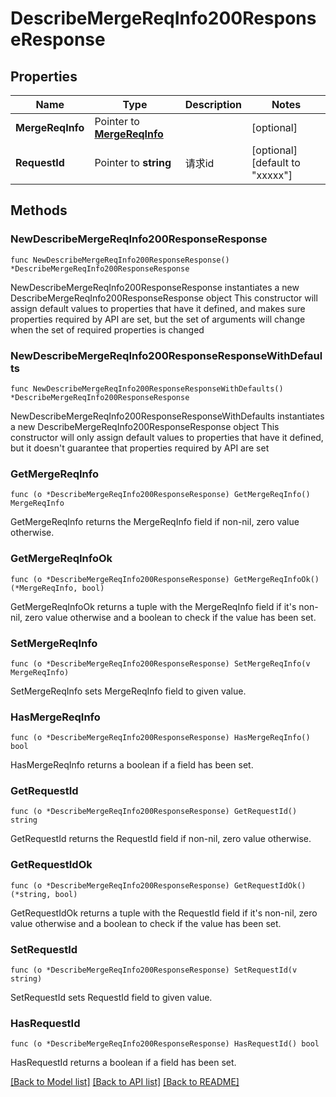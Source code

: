 # DescribeMergeReqInfo200ResponseResponse

## Properties

Name | Type | Description | Notes
------------ | ------------- | ------------- | -------------
**MergeReqInfo** | Pointer to [**MergeReqInfo**](MergeReqInfo.md) |  | [optional] 
**RequestId** | Pointer to **string** | 请求id | [optional] [default to "xxxxx"]

## Methods

### NewDescribeMergeReqInfo200ResponseResponse

`func NewDescribeMergeReqInfo200ResponseResponse() *DescribeMergeReqInfo200ResponseResponse`

NewDescribeMergeReqInfo200ResponseResponse instantiates a new DescribeMergeReqInfo200ResponseResponse object
This constructor will assign default values to properties that have it defined,
and makes sure properties required by API are set, but the set of arguments
will change when the set of required properties is changed

### NewDescribeMergeReqInfo200ResponseResponseWithDefaults

`func NewDescribeMergeReqInfo200ResponseResponseWithDefaults() *DescribeMergeReqInfo200ResponseResponse`

NewDescribeMergeReqInfo200ResponseResponseWithDefaults instantiates a new DescribeMergeReqInfo200ResponseResponse object
This constructor will only assign default values to properties that have it defined,
but it doesn't guarantee that properties required by API are set

### GetMergeReqInfo

`func (o *DescribeMergeReqInfo200ResponseResponse) GetMergeReqInfo() MergeReqInfo`

GetMergeReqInfo returns the MergeReqInfo field if non-nil, zero value otherwise.

### GetMergeReqInfoOk

`func (o *DescribeMergeReqInfo200ResponseResponse) GetMergeReqInfoOk() (*MergeReqInfo, bool)`

GetMergeReqInfoOk returns a tuple with the MergeReqInfo field if it's non-nil, zero value otherwise
and a boolean to check if the value has been set.

### SetMergeReqInfo

`func (o *DescribeMergeReqInfo200ResponseResponse) SetMergeReqInfo(v MergeReqInfo)`

SetMergeReqInfo sets MergeReqInfo field to given value.

### HasMergeReqInfo

`func (o *DescribeMergeReqInfo200ResponseResponse) HasMergeReqInfo() bool`

HasMergeReqInfo returns a boolean if a field has been set.

### GetRequestId

`func (o *DescribeMergeReqInfo200ResponseResponse) GetRequestId() string`

GetRequestId returns the RequestId field if non-nil, zero value otherwise.

### GetRequestIdOk

`func (o *DescribeMergeReqInfo200ResponseResponse) GetRequestIdOk() (*string, bool)`

GetRequestIdOk returns a tuple with the RequestId field if it's non-nil, zero value otherwise
and a boolean to check if the value has been set.

### SetRequestId

`func (o *DescribeMergeReqInfo200ResponseResponse) SetRequestId(v string)`

SetRequestId sets RequestId field to given value.

### HasRequestId

`func (o *DescribeMergeReqInfo200ResponseResponse) HasRequestId() bool`

HasRequestId returns a boolean if a field has been set.


[[Back to Model list]](../README.md#documentation-for-models) [[Back to API list]](../README.md#documentation-for-api-endpoints) [[Back to README]](../README.md)


